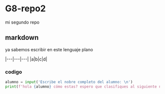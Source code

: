 # G8-repo2
 mi segundo repo


## markdown
ya sabemos escribir en este lenguaje plano

|---|---|---|
|a|b|c|d|

### codigo

~~~python
alumno = input('Escribe el nobre completo del alumno: \n')
print(f'hola {alumno} cómo estas? espero que clasifiques al siguiente nivel)

~~~